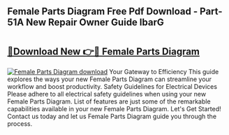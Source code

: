 ## Female Parts Diagram Free Pdf Download - Part-51A New Repair Owner Guide lbarG

# <h2><a href="http://dfqqy3.blite.top/?on=Female+Parts+Diagram">🔗Download New 👉🔴 Female Parts Diagram</a></h2>

[![Female Parts Diagram download](https://i.imgur.com/lujVjoI.png)](http://dfqqy3.blite.top/?on=Female+Parts+Diagram)
Your Gateway to Efficiency This guide explores the ways your new Female Parts Diagram can streamline your workflow and boost productivity. Safety Guidelines for Electrical Devices Please adhere to all electrical safety guidelines when using your new Female Parts Diagram. List of features are just some of the remarkable capabilities available in your new Female Parts Diagram. Let's Get Started! Contact us today and let us Female Parts Diagram guide you through the process.
